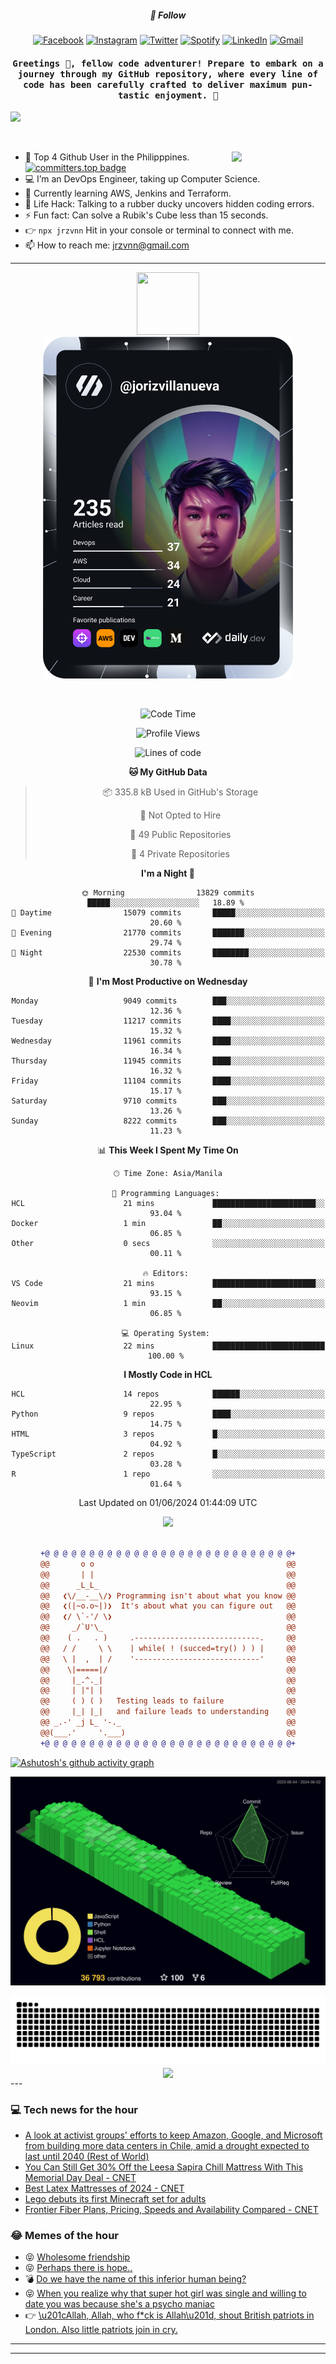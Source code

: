 <h5 align="center">💬 Follow</h5>
<div align="center">

[![Facebook](https://img.shields.io/badge/Facebook-%231877F2.svg?style=for-the-badge&logo=Facebook&logoColor=white)](https://www.facebook.com/Horisyo/)
[![Instagram](https://img.shields.io/badge/Instagram-%23E4405F.svg?style=for-the-badge&logo=Instagram&logoColor=white)](https://www.instagram.com/jrzvnn_/)
[![Twitter](https://img.shields.io/badge/Twitter-%231DA1F2.svg?style=for-the-badge&logo=Twitter&logoColor=white)](https://twitter.com/jrz_studies)
[![Spotify](https://img.shields.io/badge/Spotify-%231ED760.svg?style=for-the-badge&logo=Spotify&logoColor=white)](https://open.spotify.com/user/217td4qrc6mzqjodfalmzjpdi?si=b93099b9078c4ccb)
[![LinkedIn](https://img.shields.io/badge/LinkedIn-%230077B5.svg?style=for-the-badge&logo=LinkedIn&logoColor=white)](https://www.linkedin.com/in/jrz-vnn/)
[![Gmail](https://img.shields.io/badge/Gmail-D14836?style=for-the-badge&logo=gmail&logoColor=white)](mailto:jrzvnn@gmail.com)

</div>
<h4 align="center"><samp>Greetings 👋, fellow code adventurer! Prepare to embark on a journey through my GitHub repository, where every line of code has been carefully crafted to deliver maximum pun-tastic enjoyment. 🚀 </samp></h4>

<!--horizontal divider(gradiant)-->
<img src="https://user-images.githubusercontent.com/73097560/115834477-dbab4500-a447-11eb-908a-139a6edaec5c.gif">

&nbsp; 

<img align='right' src='https://github.com/Rishit-dagli/Rishit-dagli/blob/master/images/octocat-anime.gif' width='150"'>

- 🚀 Top 4 Github User in the Philipppines. [![committers.top badge](https://user-badge.committers.top/philippines/jrzvnn.svg)](https://user-badge.committers.top/philippines/USERNAME)
- 💻 I’m an DevOps Engineer, taking up Computer Science.
- 🤖 Currently learning AWS, Jenkins and Terraform.
- 🎯 Life Hack: Talking to a rubber ducky uncovers hidden coding errors.
- ⚡ Fun fact: Can solve a Rubik's Cube less than 15 seconds.
- 👉 `npx jrzvnn` Hit in your console or terminal to connect with me.
- 📫 How to reach me: jrzvnn@gmail.com

---

<!--🖼️OCTOCAT-->
<p align="center">

<img src="https://media.giphy.com/media/IP7sarl7C5lSFCw9rG/giphy.gif"  width="100px" height="100px">
<br />
<a href="https://app.daily.dev/jorizvillanueva"><img src="https://github.com/jrzvnn/jrzvnn/blob/main/devcard.svg" width="400" alt="Joriz Dev Card"/></a>
</p>

<br />
<div align="center">

<!--START_SECTION:waka-->
![Code Time](http://img.shields.io/badge/Code%20Time-258%20hrs%2039%20mins-blue)

![Profile Views](http://img.shields.io/badge/Profile%20Views-66-blue)

![Lines of code](https://img.shields.io/badge/From%20Hello%20World%20I%27ve%20Written-1.6%20million%20lines%20of%20code-blue)

**🐱 My GitHub Data** 

> 📦 335.8 kB Used in GitHub's Storage 
 > 
> 🚫 Not Opted to Hire
 > 
> 📜 49 Public Repositories 
 > 
> 🔑 4 Private Repositories 
 > 
**I'm a Night 🦉** 

```text
🌞 Morning                13829 commits       █████░░░░░░░░░░░░░░░░░░░░   18.89 % 
🌆 Daytime                15079 commits       █████░░░░░░░░░░░░░░░░░░░░   20.60 % 
🌃 Evening                21770 commits       ███████░░░░░░░░░░░░░░░░░░   29.74 % 
🌙 Night                  22530 commits       ████████░░░░░░░░░░░░░░░░░   30.78 % 
```
📅 **I'm Most Productive on Wednesday** 

```text
Monday                   9049 commits        ███░░░░░░░░░░░░░░░░░░░░░░   12.36 % 
Tuesday                  11217 commits       ████░░░░░░░░░░░░░░░░░░░░░   15.32 % 
Wednesday                11961 commits       ████░░░░░░░░░░░░░░░░░░░░░   16.34 % 
Thursday                 11945 commits       ████░░░░░░░░░░░░░░░░░░░░░   16.32 % 
Friday                   11104 commits       ████░░░░░░░░░░░░░░░░░░░░░   15.17 % 
Saturday                 9710 commits        ███░░░░░░░░░░░░░░░░░░░░░░   13.26 % 
Sunday                   8222 commits        ███░░░░░░░░░░░░░░░░░░░░░░   11.23 % 
```


📊 **This Week I Spent My Time On** 

```text
🕑︎ Time Zone: Asia/Manila

💬 Programming Languages: 
HCL                      21 mins             ███████████████████████░░   93.04 % 
Docker                   1 min               ██░░░░░░░░░░░░░░░░░░░░░░░   06.85 % 
Other                    0 secs              ░░░░░░░░░░░░░░░░░░░░░░░░░   00.11 % 

🔥 Editors: 
VS Code                  21 mins             ███████████████████████░░   93.15 % 
Neovim                   1 min               ██░░░░░░░░░░░░░░░░░░░░░░░   06.85 % 

💻 Operating System: 
Linux                    22 mins             █████████████████████████   100.00 % 
```

**I Mostly Code in HCL** 

```text
HCL                      14 repos            ██████░░░░░░░░░░░░░░░░░░░   22.95 % 
Python                   9 repos             ████░░░░░░░░░░░░░░░░░░░░░   14.75 % 
HTML                     3 repos             █░░░░░░░░░░░░░░░░░░░░░░░░   04.92 % 
TypeScript               2 repos             █░░░░░░░░░░░░░░░░░░░░░░░░   03.28 % 
R                        1 repo              ░░░░░░░░░░░░░░░░░░░░░░░░░   01.64 % 
```




 Last Updated on 01/06/2024 01:44:09 UTC
<!--END_SECTION:waka-->

<img src="https://wakatime.com/share/@jrzvnn/70a4618c-7cd9-4016-b7b9-eabe75c837ee.svg">

<br />
<br />

```diff
+@ @ @ @ @ @ @ @ @ @ @ @ @ @ @ @ @ @ @ @ @ @ @ @ @ @ @ @+
@@       o o                                           @@
@@       | |                                           @@
@@      _L_L_                                          @@
@@   ❮\/__-__\/❯ Programming isn't about what you know @@
@@   ❮(|~o.o~|)❯  It's about what you can figure out   @@
@@   ❮/ \`-'/ \❯                                       @@
@@     _/`U'\_                                         @@
@@    ( .   . )     .----------------------------.     @@
@@   / /     \ \    | while( ! (succed=try() ) ) |     @@
@@   \ |  ,  | /    '----------------------------'     @@
@@    \|=====|/                                        @@
@@     |_.^._|                                         @@
@@     | |"| |                                         @@
@@     ( ) ( )   Testing leads to failure              @@
@@     |_| |_|   and failure leads to understanding    @@
@@ _.-' _j L_ '-._                                     @@
@@(___.'     '.___)                                    @@
+@ @ @ @ @ @ @ @ @ @ @ @ @ @ @ @ @ @ @ @ @ @ @ @ @ @ @ @+

```

</div>


[![Ashutosh's github activity graph](https://github-readme-activity-graph.vercel.app/graph?username=jrzvnn&theme=github-compact)](https://github.com/ashutosh00710/github-readme-activity-graph)


![svg](profile-3d-contrib/profile-night-green.svg)

<div align="center">
<img src="https://github.com/jrzvnn/jrzvnn/blob/output/github-snake-dark.svg">
</div>

<div align=center>
<img align=center src=https://metrics.lecoq.io/jrzvnn?template=classic&isocalendar=1&languages=1&achievements=1&base=header%2C%20activity%2C%20community%2C%20repositories%2C%20metadata&base.indepth=false&base.hireable=false&base.skip=false&isocalendar=false&isocalendar.duration=full-year&languages=false&languages.limit=8&languages.threshold=0%25&languages.other=false&languages.colors=github&languages.sections=most-used&languages.indepth=false&languages.analysis.timeout=15&languages.analysis.timeout.repositories=7.5&languages.categories=markup%2C%20programming&languages.recent.categories=markup%2C%20programming&languages.recent.load=300&languages.recent.days=14&achievements=false&achievements.threshold=C&achievements.secrets=true&achievements.display=detailed&achievements.limit=0&config.timezone=Asia%2FManila)
</div>
<div align="left">
---

### 💻 Tech news for the hour

<!-- TECH:START -->
 - [A look at activist groups&#39; efforts to keep Amazon, Google, and Microsoft from building more data centers in Chile, amid a drought expected to last until 2040 &lpar;Rest of World&rpar;](http://www.techmeme.com/240601/p12#a240601p12)
 - [You Can Still Get 30% Off the Leesa Sapira Chill Mattress With This Memorial Day Deal     - CNET](https://www.cnet.com/deals/leesa-sapira-chill-hybrid-memorial-day-deal/#ftag=CAD590a51e)
 - [Best Latex Mattresses of 2024     - CNET](https://www.cnet.com/health/sleep/best-latex-mattress/#ftag=CAD590a51e)
 - [Lego debuts its first Minecraft set for adults](https://www.theverge.com/2024/6/1/24169526/lego-minecraft-the-crafting-table-15th-anniversary-adult-set)
 - [Frontier Fiber Plans, Pricing, Speeds and Availability Compared     - CNET](https://www.cnet.com/home/internet/frontier-internet-review/#ftag=CAD590a51e)<!-- TECH:END -->

### 😂 Memes of the hour

<!-- MEMES:START -->
 - 😝 [Wholesome friendship](http://9gag.com/gag/aqyNngY)
 - 😝 [Perhaps there is hope..](http://9gag.com/gag/avygAvd)
 - 💣 [Do we have the name of this inferior human being?](http://9gag.com/gag/a5QPWrr)
 - 😝 [When you realize why that super hot girl was single and willing to date you was because she&#39;s a psycho maniac](http://9gag.com/gag/aGywp90)
 - 👉 [\u201cAllah, Allah, who f*ck is Allah\u201d, shout British patriots in London. Also little patriots join in cry.](http://9gag.com/gag/awyKzNR)<!-- MEMES:END -->

---

---
